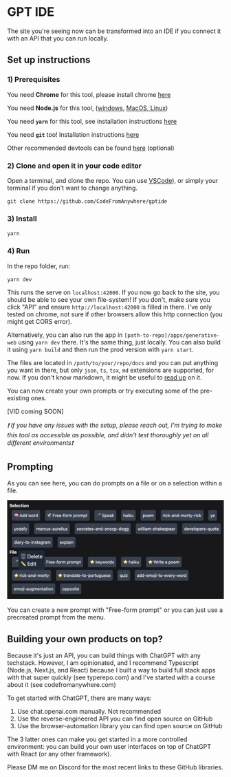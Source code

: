 # GPT IDE

The site you're seeing now can be transformed into an IDE if you connect it with an API that you can run locally.

## Set up instructions

### 1) Prerequisites

You need **Chrome** for this tool, please install chrome [here](https://www.google.com/chrome)

You need **Node.js** for this tool, ([windows](https://nodejs.org/en/download/), [MacOS, Linux](https://formulae.brew.sh/formula/node))

You need **`yarn`** for this tool, see installation instructions [here](https://classic.yarnpkg.com/lang/en/docs/install/#mac-stable)

You need **`git`** too! Installation instructions [here](https://git-scm.com/downloads)

Other recommended devtools can be found [here](https://codefromanywhere.com/docs/course/getting-started/installation-instructions) (optional)

### 2) Clone and open it in your code editor

Open a terminal, and clone the repo. You can use [VSCode](https://code.visualstudio.com/)), or simply your terminal if you don't want to change anything.

```
git clone https://github.com/CodeFromAnywhere/gptide
```

### 3) Install

```
yarn
```

### 4) Run

In the repo folder, run:

```
yarn dev
```

This runs the serve on `localhost:42000`. If you now go back to the site, you should be able to see your own file-system! If you don't, make sure you click "API" and ensure `http://localhost:42000` is filled in there. I've only tested on chrome, not sure if other browsers allow this http connection (you might get CORS error).

Alternatively, you can also run the app in `[path-to-repo]/apps/generative-web` using `yarn dev` there. It's the same thing, just locally. You can also build it using `yarn build` and then run the prod version with `yarn start`.

The files are located in `/path/to/your/repo/docs` and you can put anything you want in there, but only `json`, `ts`, `tsx`, `md` extensions are supported, for now. If you don't know markdown, it might be useful to [read up](https://www.markdownguide.org/) on it.

You can now create your own prompts or try executing some of the pre-existing ones.

[VID coming SOON]

_❗️ If you have any issues with the setup, please reach out, I'm trying to make this tool as accessible as possible, and didn't test thoroughly yet on all different environments❗️_

## Prompting

As you can see here, you can do prompts on a file or on a selection within a file.

![](./prompts.png)

You can create a new prompt with "Free-form prompt" or you can just use a precreated prompt from the menu.

## Building your own products on top?

Because it's just an API, you can build things with ChatGPT with any techstack. However, I am opinionated, and I recommend Typescript (Node.js, Next.js, and React) because I built a way to build full stack apps with that super quickly (see typerepo.com) and I've started with a course about it (see codefromanywhere.com)

To get started with ChatGPT, there are many ways:

1. Use chat.openai.com manually. Not recommended
2. Use the reverse-engineered API you can find open source on GitHub
3. Use the browser-automation library you can find open source on GitHub

The 3 latter ones can make you get started in a more controlled environment: you can build your own user interfaces on top of ChatGPT with React (or any other framework).

Please DM me on Discord for the most recent links to these GitHub libraries.
